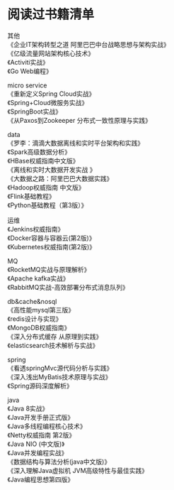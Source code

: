 # 阅读过书籍清单

其他  
《企业IT架构转型之道  阿里巴巴中台战略思想与架构实战》  
《亿级流量网站架构核心技术》  
《Activiti实战》  
《Go Web编程》

micro service  
《重新定义Spring Cloud实战》  
《Spring+Cloud微服务实战》  
《SpringBoot实战》  
《从Paxos到Zookeeper 分布式一致性原理与实践》  

data  
《罗李：滴滴大数据离线和实时平台架构和实践》  
《Spark高级数据分析》  
《HBase权威指南中文版》  
《离线和实时大数据开发实战 》  
《大数据之路：阿里巴巴大数据实践》  
《Hadoop权威指南 中文版》  
《Flink基础教程》   
《Python基础教程（第3版）》    

运维  
《Jenkins权威指南》  
《Docker容器与容器云(第2版)》  
《Kubernetes权威指南(第2版)》  

MQ  
《RocketMQ实战与原理解析》  
《Apache kafka实战》  
《RabbitMQ实战-高效部署分布式消息队列》  

db&cache&nosql  
《高性能mysql第三版》    
《redis设计与实现》  
《MongoDB权威指南》  
《深入分布式缓存 从原理到实践》  
《elasticsearch技术解析与实战》  

spring  
《看透springMvc源代码分析与实践》  
《深入浅出MyBatis技术原理与实战》  
《Spring源码深度解析》  

java  
《Java 8实战》  
《Java开发手册正式版》  
《Java多线程编程核心技术》  
《Netty权威指南 第2版》  
《Java NIO (中文版)》  
《Java并发编程实战》  
《数据结构与算法分析(java中文版)》  
《深入理解Java虚拟机 JVM高级特性与最佳实践》  
《Java编程思想第四版》

